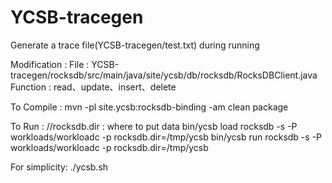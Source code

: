 # YCSB-tracegen
Generate a trace file(YCSB-tracegen/test.txt) during running

Modification :
File : YCSB-tracegen/rocksdb/src/main/java/site/ycsb/db/rocksdb/RocksDBClient.java
Function : read、update、insert、delete

To Compile :
mvn -pl site.ycsb:rocksdb-binding -am clean package

To Run :
//rocksdb.dir : where to put data
bin/ycsb load rocksdb -s -P workloads/workloadc -p rocksdb.dir=/tmp/ycsb
bin/ycsb run rocksdb -s -P workloads/workloadc -p rocksdb.dir=/tmp/ycsb

For simplicity:
./ycsb.sh
